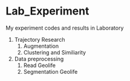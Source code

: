 # Lab_Experiment
My experiment codes and results in Laboratory
1. Trajectory Research
   1. Augmentation
   1. Clustering and Similiarity
2. Data preprocessing
   1. Read Geolife
   2. Segmentation Geolife
